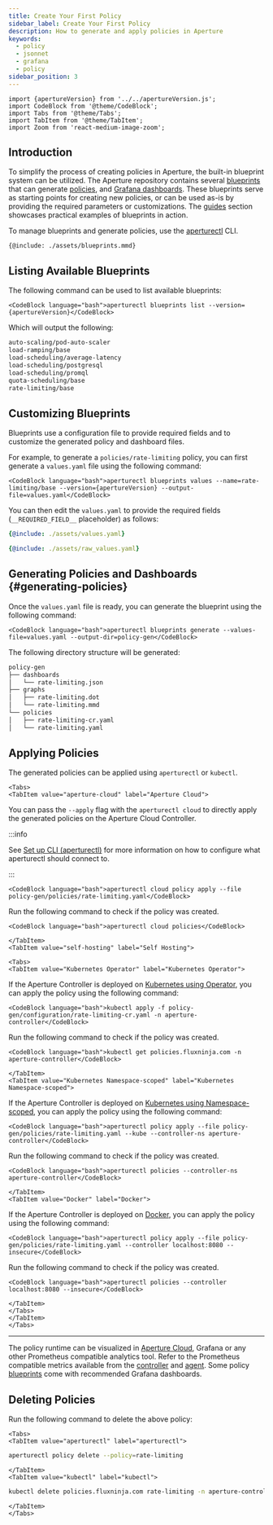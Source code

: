 ```yaml
---
title: Create Your First Policy
sidebar_label: Create Your First Policy
description: How to generate and apply policies in Aperture
keywords:
  - policy
  - jsonnet
  - grafana
  - policy
sidebar_position: 3
---
```


```mdx-code-block
import {apertureVersion} from '../../apertureVersion.js';
import CodeBlock from '@theme/CodeBlock';
import Tabs from '@theme/Tabs';
import TabItem from '@theme/TabItem';
import Zoom from 'react-medium-image-zoom';
```

## Introduction

To simplify the process of creating policies in Aperture, the built-in blueprint
system can be utilized. The Aperture repository contains several
[blueprints][blueprints] that can generate [policies][policies], and [Grafana
dashboards][grafana]. These blueprints serve as starting points for creating new
policies, or can be used as-is by providing the required parameters or
customizations. The [guides](/guides/guides.md) section showcases practical
examples of blueprints in action.

To manage blueprints and generate policies, use the
[aperturectl](/reference/aperture-cli/aperturectl/aperturectl.md) CLI.

<Zoom>

```mermaid
{@include: ./assets/blueprints.mmd}
```

</Zoom>

## Listing Available Blueprints

The following command can be used to list available blueprints:

```mdx-code-block
<CodeBlock language="bash">aperturectl blueprints list --version={apertureVersion}</CodeBlock>
```

Which will output the following:

```bash
auto-scaling/pod-auto-scaler
load-ramping/base
load-scheduling/average-latency
load-scheduling/postgresql
load-scheduling/promql
quota-scheduling/base
rate-limiting/base
```

## Customizing Blueprints

Blueprints use a configuration file to provide required fields and to customize
the generated policy and dashboard files.

For example, to generate a `policies/rate-limiting` policy, you can first
generate a `values.yaml` file using the following command:

```mdx-code-block
<CodeBlock language="bash">aperturectl blueprints values --name=rate-limiting/base --version={apertureVersion} --output-file=values.yaml</CodeBlock>
```

You can then edit the `values.yaml` to provide the required fields
(`__REQUIRED_FIELD__` placeholder) as follows:

<Tabs>
<TabItem value="Final/Edited Values">

```yaml
{@include: ./assets/values.yaml}
```

</TabItem>
<TabItem value="Placeholder Values">

```yaml
{@include: ./assets/raw_values.yaml}
```

</TabItem>
</Tabs>

## Generating Policies and Dashboards {#generating-policies}

Once the `values.yaml` file is ready, you can generate the blueprint using the
following command:

```mdx-code-block
<CodeBlock language="bash">aperturectl blueprints generate --values-file=values.yaml --output-dir=policy-gen</CodeBlock>
```

The following directory structure will be generated:

```bash
policy-gen
├── dashboards
│   └── rate-limiting.json
├── graphs
│   ├── rate-limiting.dot
│   └── rate-limiting.mmd
└── policies
│   ├── rate-limiting-cr.yaml
│   └── rate-limiting.yaml
```

## Applying Policies

The generated policies can be applied using `aperturectl` or `kubectl`.

```mdx-code-block
<Tabs>
<TabItem value="aperture-cloud" label="Aperture Cloud">
```

You can pass the `--apply` flag with the `aperturectl cloud` to directly apply
the generated policies on the Aperture Cloud Controller.

:::info

See [Set up CLI (aperturectl)](/reference/aperture-cli/aperture-cli.md) for more
information on how to configure what aperturectl should connect to.

:::

```mdx-code-block
<CodeBlock language="bash">aperturectl cloud policy apply --file policy-gen/policies/rate-limiting.yaml</CodeBlock>
```

Run the following command to check if the policy was created.

```mdx-code-block
<CodeBlock language="bash">aperturectl cloud policies</CodeBlock>
```

```mdx-code-block
</TabItem>
<TabItem value="self-hosting" label="Self Hosting">
```

```mdx-code-block
<Tabs>
<TabItem value="Kubernetes Operator" label="Kubernetes Operator">
```

If the Aperture Controller is deployed on
[Kubernetes using Operator](/self-hosting/controller/kubernetes/operator/operator.md),
you can apply the policy using the following command:

```mdx-code-block
<CodeBlock language="bash">kubectl apply -f policy-gen/configuration/rate-limiting-cr.yaml -n aperture-controller</CodeBlock>
```

Run the following command to check if the policy was created.

```mdx-code-block
<CodeBlock language="bash">kubectl get policies.fluxninja.com -n aperture-controller</CodeBlock>
```

```mdx-code-block
</TabItem>
<TabItem value="Kubernetes Namespace-scoped" label="Kubernetes Namespace-scoped">
```

If the Aperture Controller is deployed on
[Kubernetes using Namespace-scoped](/self-hosting/controller/kubernetes/namespace-scoped/namespace-scoped.md),
you can apply the policy using the following command:

```mdx-code-block
<CodeBlock language="bash">aperturectl policy apply --file policy-gen/policies/rate-limiting.yaml --kube --controller-ns aperture-controller</CodeBlock>
```

Run the following command to check if the policy was created.

```mdx-code-block
<CodeBlock language="bash">aperturectl policies --controller-ns aperture-controller</CodeBlock>
```

```mdx-code-block
</TabItem>
<TabItem value="Docker" label="Docker">
```

If the Aperture Controller is deployed on
[Docker](/self-hosting/controller/docker.md), you can apply the policy using the
following command:

```mdx-code-block
<CodeBlock language="bash">aperturectl policy apply --file policy-gen/policies/rate-limiting.yaml --controller localhost:8080 --insecure</CodeBlock>
```

Run the following command to check if the policy was created.

```mdx-code-block
<CodeBlock language="bash">aperturectl policies --controller localhost:8080 --insecure</CodeBlock>
```

```mdx-code-block
</TabItem>
</Tabs>
</TabItem>
</Tabs>
```

---

The policy runtime can be visualized in [Aperture Cloud][aperture-cloud],
Grafana or any other Prometheus compatible analytics tool. Refer to the
Prometheus compatible metrics available from the
[controller][controller-metrics] and [agent][agent-metrics]. Some policy
[blueprints][blueprints] come with recommended Grafana dashboards.

## Deleting Policies

Run the following command to delete the above policy:

```mdx-code-block
<Tabs>
<TabItem value="aperturectl" label="aperturectl">
```

```bash
aperturectl policy delete --policy=rate-limiting
```

```mdx-code-block
</TabItem>
<TabItem value="kubectl" label="kubectl">
```

```bash
kubectl delete policies.fluxninja.com rate-limiting -n aperture-controller
```

```mdx-code-block
</TabItem>
</Tabs>
```

[controller-metrics]: /reference/observability/prometheus-metrics/controller.md
[agent-metrics]: /reference/observability/prometheus-metrics/agent.md
[blueprints]: /reference/blueprints/blueprints.md
[policies]: /concepts/advanced/policy.md
[grafana]: https://grafana.com/docs/grafana/latest/dashboards/
[aperture-cloud]: /introduction.md
